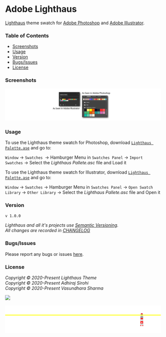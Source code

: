 # Adobe Lighthaus
[Lighthaus](https://github.com/lighthaus-theme/lighthaus) theme swatch for [Adobe Photoshop](https://www.adobe.com/products/photoshop.html) and [Adobe Illustrator](https://www.adobe.com/products/illustrator.html?promoid=PGRQQLFS&mv=other).

### Table of Contents
- [Screenshots](#screenshots)
- [Usage](#usage)
- [Version](#version)
- [Bugs/Issues](#bugs/issues)
- [License](#license)


### Screenshots

<p align="center"><img src="https://raw.githubusercontent.com/lighthaus-theme/adobe/master/Adobe%20Swatches.jpg"><p>


### Usage

To use the Lighthaus theme swatch for Photoshop, download [`Lighthaus Palette.ase`](https://github.com/lighthaus-theme/adobe/raw/master/src/Lighthaus%20Palette.ase) and go to: <br>

`Window` → `Swatches `→ Hamburger Menu in `Swatches Panel` → `Import Swatches` → Select the _Lighthaus Pallete.asc_ file and Load it


To use the Lighthaus theme swatch for Illustrator, download [`Lighthaus Palette.ase`](https://github.com/lighthaus-theme/adobe/raw/master/src/Lighthaus%20Palette.ase) and go to:<br>

`Window` → `Swatches` → Hamburger Menu in `Swatches Panel` → `Open Swatch Library` → `Other Library` → Select the _Lighthaus Pallete.asc_ file and Open it


### Version
```
v 1.0.0
```

_Lighthaus and all it's projects use [Semantic Versioning](https://semver.org/)._ <br/>
_All changes are recorded in [CHANGELOG](https://github.com/lighthaus-theme/adobe/blob/master/CHANGELOG.md)_

### Bugs/Issues
Please report any bugs or issues [here](https://github.com/lighthaus-theme/adobe/issues).


### License 

_Copyright © 2020-Present Lighthaus Theme_<br>
_Copyright © 2020-Present Adhiraj Sirohi_<br>
_Copyright © 2020-Present Vasundhara Sharma_

<p align="left"><a href="https://github.com/lighthaus-theme/adobe/blob/master/LICENSE"><img src="https://img.shields.io/static/v1.svg??style=flat&logo=appveyore&label=License&message=MIT&colorA=1C918A&colorB=50C16E"/></a></p>

<p align="center"><img src="https://raw.githubusercontent.com/lighthaus-theme/lighthaus/9e5cf66db03fc3e183e6cfbf7c4c04263a4f23df/ImageResources/lighthaus-border.svg"><p>

